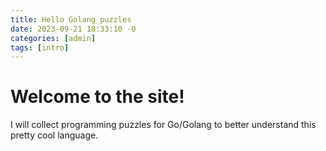 ```yaml
---
title: Hello Golang puzzles
date: 2023-09-21 18:33:10 -0
categories: [admin]
tags: [intro]
---
```

# Welcome to the site!

I will collect programming puzzles for Go/Golang to better understand this pretty cool language.